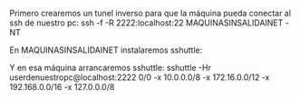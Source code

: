 Primero crearemos un tunel inverso para que la máquina pueda conectar al ssh de nuestro pc:
ssh -f -R 2222:localhost:22 MAQUINASINSALIDAINET -NT


En MAQUINASINSALIDAINET instalaremos sshuttle:

Y en esa máquina arrancaremos sshuttle:
sshuttle -Hr userdenuestropc@localhost:2222 0/0 -x 10.0.0.0/8 -x 172.16.0.0/12 -x 192.168.0.0/16 -x 127.0.0.0/8

